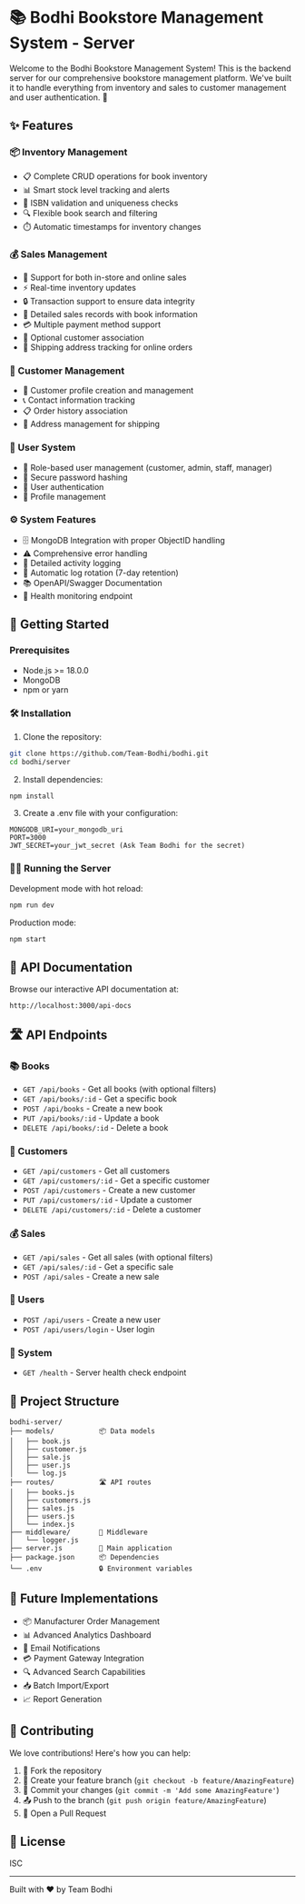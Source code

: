 # 📚 Bodhi Bookstore Management System - Server

Welcome to the Bodhi Bookstore Management System! This is the backend server for our comprehensive bookstore management platform. We've built it to handle everything from inventory and sales to customer management and user authentication. 🚀

## ✨ Features

### 📦 Inventory Management

- 📋 Complete CRUD operations for book inventory
- 📊 Smart stock level tracking and alerts
- 📝 ISBN validation and uniqueness checks
- 🔍 Flexible book search and filtering
- ⏱️ Automatic timestamps for inventory changes

### 💰 Sales Management

- 🏪 Support for both in-store and online sales
- ⚡ Real-time inventory updates
- 🔒 Transaction support to ensure data integrity
- 📄 Detailed sales records with book information
- 💳 Multiple payment method support
- 🤝 Optional customer association
- 🚚 Shipping address tracking for online orders

### 👥 Customer Management

- 👤 Customer profile creation and management
- 📞 Contact information tracking
- 📋 Order history association
- 📍 Address management for shipping

### 🔐 User System

- 👮 Role-based user management (customer, admin, staff, manager)
- 🔑 Secure password hashing
- 🎫 User authentication
- 👤 Profile management

### ⚙️ System Features

- 🗄️ MongoDB Integration with proper ObjectID handling
- ⚠️ Comprehensive error handling
- 📝 Detailed activity logging
- 🔄 Automatic log rotation (7-day retention)
- 📚 OpenAPI/Swagger Documentation
- 💓 Health monitoring endpoint

## 🚀 Getting Started

### Prerequisites

- Node.js >= 18.0.0
- MongoDB
- npm or yarn

### 🛠️ Installation

1. Clone the repository:

```bash
git clone https://github.com/Team-Bodhi/bodhi.git
cd bodhi/server
```

2. Install dependencies:

```bash
npm install
```

3. Create a .env file with your configuration:

```env
MONGODB_URI=your_mongodb_uri
PORT=3000
JWT_SECRET=your_jwt_secret (Ask Team Bodhi for the secret)
```

### 🏃‍♂️ Running the Server

Development mode with hot reload:

```bash
npm run dev
```

Production mode:

```bash
npm start
```

## 📖 API Documentation

Browse our interactive API documentation at:

```
http://localhost:3000/api-docs
```

## 🛣️ API Endpoints

### 📚 Books

- `GET /api/books` - Get all books (with optional filters)
- `GET /api/books/:id` - Get a specific book
- `POST /api/books` - Create a new book
- `PUT /api/books/:id` - Update a book
- `DELETE /api/books/:id` - Delete a book

### 👥 Customers

- `GET /api/customers` - Get all customers
- `GET /api/customers/:id` - Get a specific customer
- `POST /api/customers` - Create a new customer
- `PUT /api/customers/:id` - Update a customer
- `DELETE /api/customers/:id` - Delete a customer

### 💰 Sales

- `GET /api/sales` - Get all sales (with optional filters)
- `GET /api/sales/:id` - Get a specific sale
- `POST /api/sales` - Create a new sale

### 🔐 Users

- `POST /api/users` - Create a new user
- `POST /api/users/login` - User login

### 🏥 System

- `GET /health` - Server health check endpoint

## 📁 Project Structure

```
bodhi-server/
├── models/           📦 Data models
│   ├── book.js
│   ├── customer.js
│   ├── sale.js
│   ├── user.js
│   └── log.js
├── routes/           🛣️ API routes
│   ├── books.js
│   ├── customers.js
│   ├── sales.js
│   ├── users.js
│   └── index.js
├── middleware/       🔄 Middleware
│   └── logger.js
├── server.js         🚀 Main application
├── package.json      📦 Dependencies
└── .env              🔒 Environment variables
```

## 🚀 Future Implementations

- 📦 Manufacturer Order Management
- 📊 Advanced Analytics Dashboard
- 📧 Email Notifications
- 💳 Payment Gateway Integration
- 🔍 Advanced Search Capabilities
- 📥 Batch Import/Export
- 📈 Report Generation

## 🤝 Contributing

We love contributions! Here's how you can help:

1. 🍴 Fork the repository
2. 🌿 Create your feature branch (`git checkout -b feature/AmazingFeature`)
3. 💾 Commit your changes (`git commit -m 'Add some AmazingFeature'`)
4. 📤 Push to the branch (`git push origin feature/AmazingFeature`)
5. 🎉 Open a Pull Request

## 📄 License

ISC

---

Built with ❤️ by Team Bodhi
